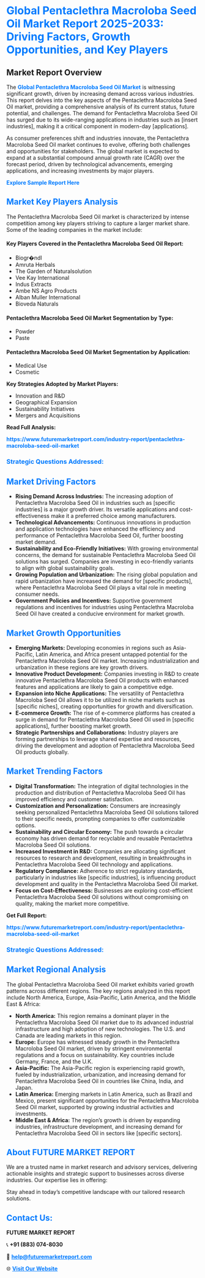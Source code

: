 <h1 style="color: #007BFF;">Global Pentaclethra Macroloba Seed Oil Market Report 2025-2033: Driving Factors, Growth Opportunities, and Key Players</h1>

<section id="overview">
<h2>Market Report Overview</h2>
<p>The <a href="https://www.futuremarketreport.com/industry-report/pentaclethra-macroloba-seed-oil-market" style="color: #007BFF; text-decoration: none;"><strong>Global Pentaclethra Macroloba Seed Oil Market</strong></a> is witnessing significant growth, driven by increasing demand across various industries. This report delves into the key aspects of the Pentaclethra Macroloba Seed Oil market, providing a comprehensive analysis of its current status, future potential, and challenges. The demand for Pentaclethra Macroloba Seed Oil has surged due to its wide-ranging applications in industries such as [insert industries], making it a critical component in modern-day [applications].</p>
<p>As consumer preferences shift and industries innovate, the Pentaclethra Macroloba Seed Oil market continues to evolve, offering both challenges and opportunities for stakeholders. The global market is expected to expand at a substantial compound annual growth rate (CAGR) over the forecast period, driven by technological advancements, emerging applications, and increasing investments by major players.</p>
</section>

<section id="overview">
<p><a href="https://www.futuremarketreport.com/request-sample/reportId=33446" style="color: #007BFF; text-decoration: none;"><strong>Explore Sample Report Here</strong></a></p>
</section>

<section id="key-players">
<h2 style="color: #007BFF;">Market Key Players Analysis</h2>
<p>The Pentaclethra Macroloba Seed Oil market is characterized by intense competition among key players striving to capture a larger market share. Some of the leading companies in the market include:</p>
<h4>Key Players Covered in the Pentaclethra Macroloba Seed Oil Report:</h4>
<ul><li>Biogr�ndl</li><li>Amruta Herbals</li><li>The Garden of Naturalsolution</li><li>Vee Kay International</li><li>Indus Extracts</li><li>Ambe NS Agro Products</li><li>Alban Muller International</li><li>Bioveda Naturals</li></ul>
<h4>Pentaclethra Macroloba Seed Oil Market Segmentation by Type:</h4>
<ul><li>Powder</li><li>Paste</li></ul>

<h4>Pentaclethra Macroloba Seed Oil Market Segmentation by Application:</h4>
<ul><li>Medical Use</li><li>Cosmetic</li></ul>
<p><strong>Key Strategies Adopted by Market Players:</strong></p>
<ul>
<li>Innovation and R&D</li>
<li>Geographical Expansion</li>
<li>Sustainability Initiatives</li>
<li>Mergers and Acquisitions</li>
</ul>
</section>

<section>
<p><strong>Read Full Analysis: </strong></p><a href="https://www.futuremarketreport.com/industry-report/pentaclethra-macroloba-seed-oil-market" style="color: #007BFF; text-decoration: none;"><strong>https://www.futuremarketreport.com/industry-report/pentaclethra-macroloba-seed-oil-market</strong></a>
<h3 style="color: #007BFF;">Strategic Questions Addressed:</h3>
</section>

<section id="driving-factors">
<h2 style="color: #007BFF;">Market Driving Factors</h2>
<ul>
<li><strong>Rising Demand Across Industries:</strong> The increasing adoption of Pentaclethra Macroloba Seed Oil in industries such as [specific industries] is a major growth driver. Its versatile applications and cost-effectiveness make it a preferred choice among manufacturers.</li>
<li><strong>Technological Advancements:</strong> Continuous innovations in production and application technologies have enhanced the efficiency and performance of Pentaclethra Macroloba Seed Oil, further boosting market demand.</li>
<li><strong>Sustainability and Eco-Friendly Initiatives:</strong> With growing environmental concerns, the demand for sustainable Pentaclethra Macroloba Seed Oil solutions has surged. Companies are investing in eco-friendly variants to align with global sustainability goals.</li>
<li><strong>Growing Population and Urbanization:</strong> The rising global population and rapid urbanization have increased the demand for [specific products], where Pentaclethra Macroloba Seed Oil plays a vital role in meeting consumer needs.</li>
<li><strong>Government Policies and Incentives:</strong> Supportive government regulations and incentives for industries using Pentaclethra Macroloba Seed Oil have created a conducive environment for market growth.</li>
</ul>
</section>

<section id="growth-opportunities">
<h2 style="color: #007BFF;">Market Growth Opportunities</h2>
<ul>
<li><strong>Emerging Markets:</strong> Developing economies in regions such as Asia-Pacific, Latin America, and Africa present untapped potential for the Pentaclethra Macroloba Seed Oil market. Increasing industrialization and urbanization in these regions are key growth drivers.</li>
<li><strong>Innovative Product Development:</strong> Companies investing in R&D to create innovative Pentaclethra Macroloba Seed Oil products with enhanced features and applications are likely to gain a competitive edge.</li>
<li><strong>Expansion into Niche Applications:</strong> The versatility of Pentaclethra Macroloba Seed Oil allows it to be utilized in niche markets such as [specific niches], creating opportunities for growth and diversification.</li>
<li><strong>E-commerce Growth:</strong> The rise of e-commerce platforms has created a surge in demand for Pentaclethra Macroloba Seed Oil used in [specific applications], further boosting market growth.</li>
<li><strong>Strategic Partnerships and Collaborations:</strong> Industry players are forming partnerships to leverage shared expertise and resources, driving the development and adoption of Pentaclethra Macroloba Seed Oil products globally.</li>
</ul>
</section>

<section id="trending-factors">
<h2 style="color: #007BFF;">Market Trending Factors</h2>
<ul>
<li><strong>Digital Transformation:</strong> The integration of digital technologies in the production and distribution of Pentaclethra Macroloba Seed Oil has improved efficiency and customer satisfaction.</li>
<li><strong>Customization and Personalization:</strong> Consumers are increasingly seeking personalized Pentaclethra Macroloba Seed Oil solutions tailored to their specific needs, prompting companies to offer customizable options.</li>
<li><strong>Sustainability and Circular Economy:</strong> The push towards a circular economy has driven demand for recyclable and reusable Pentaclethra Macroloba Seed Oil solutions.</li>
<li><strong>Increased Investment in R&D:</strong> Companies are allocating significant resources to research and development, resulting in breakthroughs in Pentaclethra Macroloba Seed Oil technology and applications.</li>
<li><strong>Regulatory Compliance:</strong> Adherence to strict regulatory standards, particularly in industries like [specific industries], is influencing product development and quality in the Pentaclethra Macroloba Seed Oil market.</li>
<li><strong>Focus on Cost-Effectiveness:</strong> Businesses are exploring cost-efficient Pentaclethra Macroloba Seed Oil solutions without compromising on quality, making the market more competitive.</li>
</ul>
</section>

<section>
<p><strong>Get Full Report: </strong></p><a href="https://www.futuremarketreport.com/industry-report/pentaclethra-macroloba-seed-oil-market" style="color: #007BFF; text-decoration: none;"><strong>https://www.futuremarketreport.com/industry-report/pentaclethra-macroloba-seed-oil-market</strong></a>
<h3 style="color: #007BFF;">Strategic Questions Addressed:</h3>
</section>


<section id="regional-analysis">
<h2 style="color: #007BFF;">Market Regional Analysis</h2>
<p>The global Pentaclethra Macroloba Seed Oil market exhibits varied growth patterns across different regions. The key regions analyzed in this report include North America, Europe, Asia-Pacific, Latin America, and the Middle East & Africa:</p>
<ul>
<li><strong>North America:</strong> This region remains a dominant player in the Pentaclethra Macroloba Seed Oil market due to its advanced industrial infrastructure and high adoption of new technologies. The U.S. and Canada are leading markets in this region.</li>
<li><strong>Europe:</strong> Europe has witnessed steady growth in the Pentaclethra Macroloba Seed Oil market, driven by stringent environmental regulations and a focus on sustainability. Key countries include Germany, France, and the U.K.</li>
<li><strong>Asia-Pacific:</strong> The Asia-Pacific region is experiencing rapid growth, fueled by industrialization, urbanization, and increasing demand for Pentaclethra Macroloba Seed Oil in countries like China, India, and Japan.</li>
<li><strong>Latin America:</strong> Emerging markets in Latin America, such as Brazil and Mexico, present significant opportunities for the Pentaclethra Macroloba Seed Oil market, supported by growing industrial activities and investments.</li>
<li><strong>Middle East & Africa:</strong> The region’s growth is driven by expanding industries, infrastructure development, and increasing demand for Pentaclethra Macroloba Seed Oil in sectors like [specific sectors].</li>
</ul>
</section>

<footer>
<h2 style="color: #007BFF;">About FUTURE MARKET REPORT</h2>
<p>We are a trusted name in market research and advisory services, delivering actionable insights and strategic support to businesses across diverse industries. Our expertise lies in offering:</p>

<p>Stay ahead in today’s competitive landscape with our tailored research solutions.</p>

<h2 style="color: #007BFF;">Contact Us:</h2>
<p><strong>FUTURE MARKET REPORT</strong></p>
<p>📞 <strong>+91 (883) 074-8030</strong></p>
<p>📧 <strong><a href="mailto:help@futuremarketreport.com" style="color: #007BFF;">help@futuremarketreport.com</a></strong></p>
<p>🌐 <strong><a href="https://www.futuremarketreport.com/" style="color: #007BFF;">Visit Our Website</a></strong></p>
</footer>